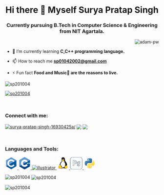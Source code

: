 <h1 align="center">Hi there 👋 Myself Surya Pratap Singh</h1>
<h3 align="center">Currently pursuing B.Tech in Computer Science & Engineering from NIT Agartala.</h3>

<p><img align="right" src="https://github.com/Adam-pw/Adam-pw/blob/main/animation_500_kxa883sd.gif" alt="adam-pw" /></p>
  </p>

  <br>

- 🌱 I’m currently learning **C,C++ programming language.**

- 📫 How to reach me **sp01042002@gmail.com**

- ⚡ Fun fact **Food and Music🎵 are the reasons to live.**
<p align="left">
  
<p align="left"> <img src="https://komarev.com/ghpvc/?username=sp201004&label=Profile%20views&color=0e75b6&style=flat" alt="sp201004" /> </p>

<p align="left"> <a href="https://github.com/ryo-ma/github-profile-trophy"><img src="https://github-profile-trophy.vercel.app/?username=sp201004" alt="sp201004" /></a> </p>

<p align="left"> <a href="https://twitter.com/" target="blank"><img src="https://img.shields.io/twitter/follow/?logo=twitter&style=for-the-badge" alt="" /></a> </p>

<h3 align="left">Connect with me:</h3>
<p align="left">
  
<a href="https://linkedin.com/in/surya-pratap-singh-16930425a/" target="blank"><img align="center" src="https://raw.githubusercontent.com/rahuldkjain/github-profile-readme-generator/master/src/images/icons/Social/linked-in-alt.svg" alt="surya-pratap-singh-16930425a/" height="30" width="40" /></a>
<a href = 'https://www.github.com/sp201004'> <img width = '32px' align= 'center' src="https://raw.githubusercontent.com/rahulbanerjee26/githubAboutMeGenerator/main/icons/github.svg"/></a>
<a href = 'https://www.twitter.com/truething.33'> <img width = '32px' align= 'center' src="https://raw.githubusercontent.com/rahulbanerjee26/githubAboutMeGenerator/main/icons/twitter.svg"/></a>

  <br>

<h3 align="left">Languages and Tools:</h3>
<p align="left"> <a href="https://www.cprogramming.com/" target="_blank" rel="noreferrer"> <img src="https://raw.githubusercontent.com/devicons/devicon/master/icons/c/c-original.svg" alt="c" width="40" height="40"/> </a> <a href="https://www.w3schools.com/cpp/" target="_blank" rel="noreferrer"> <img src="https://raw.githubusercontent.com/devicons/devicon/master/icons/cplusplus/cplusplus-original.svg" alt="cplusplus" width="40" height="40"/> </a> <a href="https://www.adobe.com/in/products/illustrator.html" target="_blank" rel="noreferrer"> <img src="https://www.vectorlogo.zone/logos/adobe_illustrator/adobe_illustrator-icon.svg" alt="illustrator" width="40" height="40"/> </a> <a href="https://www.linux.org/" target="_blank" rel="noreferrer"> <img src="https://raw.githubusercontent.com/devicons/devicon/master/icons/linux/linux-original.svg" alt="linux" width="40" height="40"/> </a> <a href="https://www.photoshop.com/en" target="_blank" rel="noreferrer"> <img src="https://raw.githubusercontent.com/devicons/devicon/master/icons/photoshop/photoshop-line.svg" alt="photoshop" width="40" height="40"/> </a> <a href="https://www.python.org" target="_blank" rel="noreferrer"> <img src="https://raw.githubusercontent.com/devicons/devicon/master/icons/python/python-original.svg" alt="python" width="40" height="40"/> </a> </p>

<p><img align="left" src="https://github-readme-stats.vercel.app/api/top-langs?username=sp201004&show_icons=true&locale=en&layout=compact" alt="sp201004" /></p>

<p>&nbsp;<img align="center" src="https://github-readme-stats.vercel.app/api?username=sp201004&show_icons=true&locale=en" alt="sp201004" /></p>

<p><img align="center" src="https://github-readme-streak-stats.herokuapp.com/?user=sp201004&" alt="sp201004" /></p>
